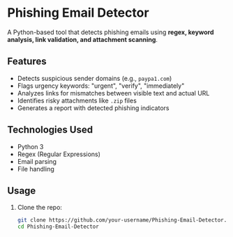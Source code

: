 # Phishing Email Detector

A Python-based tool that detects phishing emails using **regex, keyword analysis, link validation, and attachment scanning**.

## Features
- Detects suspicious sender domains (e.g., `paypa1.com`)
- Flags urgency keywords: "urgent", "verify", "immediately"
- Analyzes links for mismatches between visible text and actual URL
- Identifies risky attachments like `.zip` files
- Generates a report with detected phishing indicators

## Technologies Used
- Python 3
- Regex (Regular Expressions)
- Email parsing
- File handling

## Usage
1. Clone the repo:
   ```bash
   git clone https://github.com/your-username/Phishing-Email-Detector.git
   cd Phishing-Email-Detector
